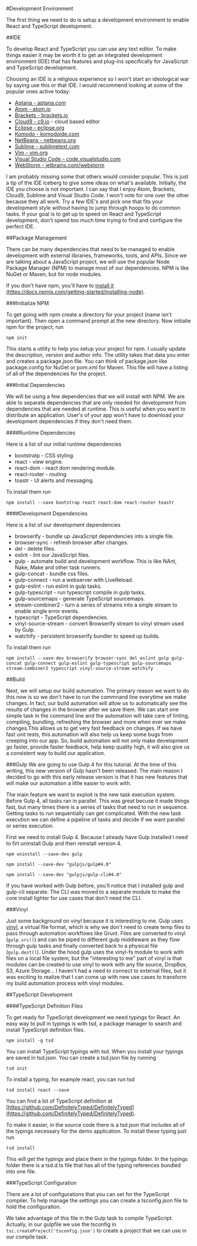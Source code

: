 #Development Environment

The first thing we need to do is setup a development environment to enable React and TypeScript development.

##IDE

To develop React and TypeScript you can use any text editor. To make things easier it may be worth it to get an integrated development environment (IDE) that has features and plug-ins specifically for JavaScript and TypeScript development.

Choosing an IDE is a religious experience so I won't start an ideological war by saying use this or that IDE. I would recommend looking at some of the popular ones active today:

- [Aptana - aptana.com](http://www.aptana.com/)
- [Atom - atom.io](https://atom.io/)
- [Brackets - brackets.io](http://brackets.io/)
- [Cloud9 - c9.io](https://c9.io/) - cloud based editor
- [Eclipse - eclipse.org](https://eclipse.org/downloads/)
- [Komodo - komodoide.com](http://komodoide.com/)
- [NetBeans - netbeans.org](https://netbeans.org/)
- [Sublime - sublimetext.com](http://www.sublimetext.com/)
- [Vim - vim.org](http://www.vim.org/)
- [Visual Studio Code - code.visualstudio.com](https://code.visualstudio.com/)
- [WebStorm - jetbrains.com/webstorm](https://www.jetbrains.com/webstorm/)

I am probably missing some that others would consider popular. This is just a tip of the IDE iceberg to give some ideas on what's available. Initially, the IDE you choose is not important. I can say that I enjoy Atom, Brackets, Cloud9, Sublime and Visual Studio Code. I won't vote for one over the other because they all work. Try a few IDE's and pick one that fits your development style without having to jump through hoops to do common tasks. If your goal is to get up to speed on React and TypeScript development, don't spend too much time trying to find and configure the perfect IDE.

##Package Management

There can be many dependencies that need to be managed to enable development with external libraries, frameworks, tools, and APIs. Since we are talking about a JavaScript project, we will use the popular Node Package Manager (NPM) to manage most of our dependencies. NPM is like NuGet or Maven, but for node modules. 

If you don't have npm, you'll have to [install it (https://docs.npmjs.com/getting-started/installing-node)](https://docs.npmjs.com/getting-started/installing-node). 

###Initialize NPM

To get going with npm create a directory for your project (name isn't important). Then open a command prompt at the new directory. Now initialie npm for the project, run

`npm init`

This starts a utility to help you setup your project for npm. I usually update the description, version and author info. The utility takes that data you enter and creates a package.json file. You can think of package.json like package.config for NuGet or pom.xml for Maven. This file will have a listing of all of the dependencies for the project.

###Initial Dependencies

We will be using a few dependencies that we will install with NPM. We are able to separate dependencies that are only needed for development from dependencies that are needed at runtime. This is useful when you want to distribute an application. User's of your app won't have to download your development dependencies if they don't need them.

####Runtime Dependencies

Here is a list of our initial runtime dependencies

- bootstratp - CSS styling.
- react - view engine.
- react-dom - react dom rendering module.
- react-router - routing.
- toastr - UI alerts and messaging.

To install them run

`npm install --save bootstrap react react-dom react-router toastr`

####Development Dependencies

Here is a list of our development dependencies

- browserify - bundle up JavaScript dependencies into a single file.
- browser-sync - refresh browser after changes.
- del - delete files.
- eslint - lint our JavaScript files.
- gulp - automate build and development workflow. This is like NAnt, Nake, Make and other task runners.
- gulp-concat - bundle css files.
- gulp-connect - run a webserver with LiveReload.
- gulp-eslint - run eslint in gulp tasks.
- gulp-typescript - run typescript compile in gulp tasks.
- gulp-sourcemaps - generate TypeScript sourcemaps.
- stream-combiner2 - turn a series of streams into a single stream to enable single error events.
- typescript - TypeScript dependencies.
- vinyl-source-stream - convert Browserify stream to vinyl stream used by Gulp.
- watchify - persistent browserify bundler to speed up builds.

To install them run

`npm install --save-dev browserify browser-sync del eslint gulp gulp-concat gulp-connect gulp-eslint gulp-typescript gulp-sourcemaps stream-combiner2 typescript vinyl-source-stream watchify`


##Build

Next, we will setup our build automation. The primary reason we want to do this now is so we don't have to run the commnand line everytime we make changes. In fact, our build automation will allow us to automatically see the results of changes in the browser after we save them. We can start one simple task in the command line and the automation will take care of linting, compiling, bundling, refreshing the browser and more when ever we make changes.This allows us to get very fast feedback on changes. If we have fast unit tests, this automation will also help us keep some bugs from creeping into our app. So, build automation will not only make development go faster, provide faster feedback, help keep quality high, it will also give us a consistent way to build our application.

###Gulp
We are going to use Gulp 4 for this tutorial. At the time of this writing, this new version of Gulp hasn't been released. The main reason I decided to go with this early release version is that it has new features that will make our automation a little easier to work with.

The main feature we want to exploit is the new task execution system. Before Gulp 4, all tasks ran in parallel. This was great becuse it made things fast, but many times there is a series of tasks that need to run in sequence. Getting tasks to run sequentially can get complicated. With the new task execution we can define a pipeline of tasks and decide if we want parallel or series execution.

First we need to install Gulp 4. Because I already have Gulp installed I need to firt uninstall Gulp and then reinstall version 4.

`npm uninstall --save-dev gulp`

`npm install --save-dev "gulpjs/gulp#4.0"`

`npm install --save-dev "gulpjs/gulp-cli#4.0"`

If you have worked with Gulp before, you'll notice that I installed gulp and gulp-cli separate. The CLI was moved to a separate module to make the core install lighter for use cases that don't need the CLI.

###Vinyl

Just some background on vinyl because it is interesting to me. Gulp uses [vinyl](https://github.com/gulpjs/vinyl), a virtual file format, which is why we don't need to create temp files to pass through automation workflows like Grunt. Files are converted to vinyl (`gulp.src()`) and can be piped to different gulp middleware as they flow through gulp tasks and finally converted back to a physical file (`gulp.dest()`). Under the hood gulp uses the vinyl-fs module to work with files on a local file system, but the "interesting to me" part of vinyl is that modules can be created to use vinyl to work with any file source, DropBox, S3, Azure Storage... I haven't had a need to connect to external files, but it was exciting to realize that I can come up with new use cases to transform my build automation process with vinyl modules.

##TypeScript Development

####TypeScript Definition Files

To get ready for TypeScript development we need typings for React. An easy way to pull in typings is with tsd, a package manager to search and install TypeScript definition files. 

`npm install -g tsd`

You can install TypeScript typings with tsd. When you install your typings are saved in tsd.json. You can create a tsd.json file by running

`tsd init`

To install a typing, for example react, you can run tsd

`tsd install react --save`

You can find a lot of TypeScript definition at [https://github.com/DefinitelyTyped/DefinitelyTyped](https://github.com/DefinitelyTyped/DefinitelyTyped).

To make it easier, in the source code there is a tsd.json that includes all of the typings necessary for the demo application. To install these typing just run

`tsd install`

This will get the typings and place them in the typings folder. In the typings folder there is a tsd.d.ts file that has all of the typing references bundled into one file.

###TypeScript Configuration

There are a lot of configurations that you can set for the TypeScript compiler. To help manage the settings you can create a tsconfig.json file to hold the configuration.

We take advantage of this file in the Gulp task to compile TypeScript. Actually, in our gulpfile we use the tsconfig in `tsc.createProject('tsconfig.json')` to create a project that we can use in our compile task.